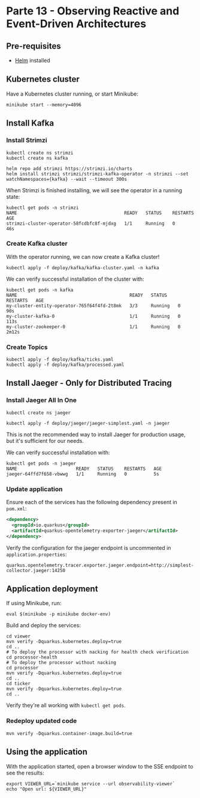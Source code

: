# Parte 13 - Observing Reactive and Event-Driven Architectures

## Pre-requisites

- [Helm](https://helm.sh/) installed

## Kubernetes cluster

Have a Kubernetes cluster running, or start Minikube:

```shell
minikube start --memory=4096
```

## Install Kafka

### Install Strimzi

```shell
kubectl create ns strimzi
kubectl create ns kafka

helm repo add strimzi https://strimzi.io/charts
helm install strimzi strimzi/strimzi-kafka-operator -n strimzi --set watchNamespaces={kafka} --wait --timeout 300s
```

When Strimzi is finished installing, we will see the operator in a running state:

```shell
kubectl get pods -n strimzi
NAME                                        READY   STATUS    RESTARTS   AGE
strimzi-cluster-operator-58fcdbfc8f-mjdxg   1/1     Running   0          46s
```

### Create Kafka cluster

With the operator running, we can now create a Kafka cluster!

```shell
kubectl apply -f deploy/kafka/kafka-cluster.yaml -n kafka
```

We can verify successful installation of the cluster with:

```shell
kubectl get pods -n kafka
NAME                                          READY   STATUS    RESTARTS   AGE
my-cluster-entity-operator-765f64f4fd-2t8mk   3/3     Running   0          90s
my-cluster-kafka-0                            1/1     Running   0          113s
my-cluster-zookeeper-0                        1/1     Running   0          2m12s
```

### Create Topics

```shell
kubectl apply -f deploy/kafka/ticks.yaml
kubectl apply -f deploy/kafka/processed.yaml
```

## Install Jaeger - Only for Distributed Tracing

### Install Jaeger All In One

```shell
kubectl create ns jaeger

kubectl apply -f deploy/jaeger/jaeger-simplest.yaml -n jaeger
```

This is not the recommended way to install Jaeger for production usage,
but it's sufficient for our needs.

We can verify successful installation with:

```shell
kubectl get pods -n jaeger
NAME                      READY   STATUS    RESTARTS   AGE
jaeger-64ffd7f658-vbwwg   1/1     Running   0          5s
```

### Update application

Ensure each of the services has the following dependency present in `pom.xml`:

```xml
<dependency>
  <groupId>io.quarkus</groupId>
  <artifactId>quarkus-opentelemetry-exporter-jaeger</artifactId>
</dependency>
```

Verify the configuration for the jaeger endpoint is uncommented in `application.properties`:

```properties
quarkus.opentelemetry.tracer.exporter.jaeger.endpoint=http://simplest-collector.jaeger:14250
```

## Application deployment

If using Minikube, run:

```shell
eval $(minikube -p minikube docker-env)
```

Build and deploy the services:

```shell
cd viewer
mvn verify -Dquarkus.kubernetes.deploy=true
cd ..
# To deploy the processor with nacking for health check verification
cd processor-health
# To deploy the processor without nacking
cd processor
mvn verify -Dquarkus.kubernetes.deploy=true
cd ..
cd ticker
mvn verify -Dquarkus.kubernetes.deploy=true
cd ..
```

Verify they're all working with `kubectl get pods`.

### Redeploy updated code

```shell
mvn verify -Dquarkus.container-image.build=true
```

## Using the application

With the application started,
open a browser window to the SSE endpoint to see the results:

```shell
export VIEWER_URL=`minikube service --url observability-viewer`
echo "Open url: ${VIEWER_URL}"
```
